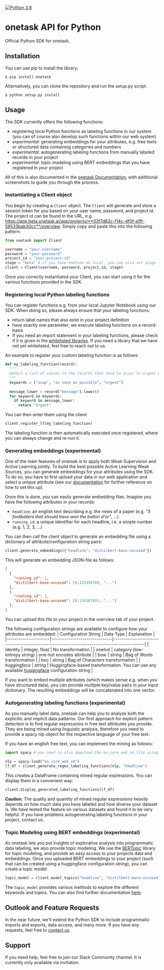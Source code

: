 [![Python 3.8](https://img.shields.io/badge/python-3.8-blue.svg)](https://www.python.org/downloads/release/python-380/)

# onetask API for Python

Official Python SDK for onetask.

## Installation

You can use pip to install the library:

`$ pip install onetask`

Alternatively, you can clone the repository and run the setup.py script:

`$ python setup.py install`

## Usage

The SDK currently offers the following functions:
- registering local Python functions as labeling functions in our system (you can of course also develop such functions within our web system)
- _experimental_: generating embeddings for your attributes, e.g. free texts or structured data containing categories and numbers
- _experimental_: autogenerating labeling functions from manually labeled records in your project
- _experimental_: topic modeling using BERT embeddings that you have registered in your project

All of this is also documented in the [onetask Documentation](https://onetask.readme.io/reference/getting-started), with additional screenshots to guide you through the process.


### Instantiating a Client object

You begin by creating a `Client` object. The `Client` will generate and store a session token for you based on your user name, password, and project id. The project id can be found in the URL, e.g. https://app.beta.onetask.ai/app/projects/**03f7d82c-f14c-4f0f-a1ff-59533bab30cc**/overview. Simply copy and paste this into the following pattern:

```python
from onetask import Client

username = "your-username"
password = "your-password"
project_id = "your-project-id"
stage = "beta" # if you have onetask on local, you can also set stage to "local"
client = Client(username, password, project_id, stage)
```

Once you correctly instantiated your Client, you can start using it for the various functions provided in the SDK. 


### Registering local Python labeling functions

You can register functions e.g. from your local Jupyter Notebook using our SDK. When doing so, please always ensure that your labeling functions:
- return label names that also exist in your project definition
- have exactly one parameter; we execute labeling functions on a record-basis
- If you need an import statement in your labeling functions, please check if it is given in the [whitelisted libraries](https://onetask.readme.io/reference/whitelisted-libraries). If you need a library that we have not yet whitelisted, feel free to reach out to us.

An example to register your custom labeling function is as follows:
```python
def my_labeling_function(record):
  """
  Detect a list of values in the records that tend to occur in urgent messages.
  """
  keywords = ["asap", "as soon as possible", "urgent"]
  
  message_lower = record["message"].lower()
  for keyword in keywords:
    if keyword in message_lower:
      return "Urgent"
```

You can then enter them using the client:

```python
client.register_lf(my_labeling_function)
```

The labeling function is then automatically executed once registered, where you can always change and re-run it.

### Generating embeddings (experimental)

One of the main features of onetask is to apply both Weak Supervision and Active Learning jointly. To build the best possible Active Learning Weak Sources, you can generate embeddings for your attributes using the SDK. To do so, you have to first upload your data in our web application and select a unique attribute (see our [documentation](https://onetask.readme.io/reference/create-your-project) for further reference on how to set this up).

Once this is done, you can easily generate embedding files. Imagine you have the following attributes in your records:
- `headline`: an english text describing e.g. the news of a paper (e.g. _"5 footballers that should have won the ballon d'or"_, ...)
- `running_id`: a unique identifier for each headline, i.e. a simple number (e.g. 1, 2, 3, ...)

You can then call the client object to generate an embedding file using a dictionary of attribute/configuration string pairs:
```python
client.generate_embeddings({"headline": "distilbert-base-uncased"})
```

This will generate an embedding JSON-file as follows:

```json
[
  {
    "running_id": 1,
    "distilbert-base-uncased": [0.123456789, "..."]
  },
  {
    "running_id": 2,
    "distilbert-base-uncased": [0.234567891, "..."]
  },
]
```

You can upload this file to your project in the overview tab of your project.

The following configuration strings are available to configure how your attributes are embedded:
| Configuration String | Data Type                     | Explanation                                                                                  |
|----------------------|-------------------------------|----------------------------------------------------------------------------------------------|
| identity             | integer, float                | No transformation                                                                            |
| onehot               | category (low-entropy string) | one-hot encodes attribute                                                                    |
| bow                  | string                        | Bag of Words transformation                                                                  |
| boc                  | string                        | Bag of Characters transformation                                                             |
| _huggingface_        | string                        | Huggingface-based transformation. You can use any available [huggingface](https://huggingface.co/) configuration string |

If you want to embed multiple attributes (which makes sense e.g. when you have structured data), you can provide multiple key/value pairs in your input dictionary. The resulting embeddings will be concatenated into one vector.


### Autogenerating labeling functions (experimental)

As you manually label data, onetask can help you to analyze both the explicitic and implicit data patterns. Our first approach for explicit pattern detection is to find regular expressions in free text attributes you provide. They are being mined using linguistic analysis, therefore you need to provide a spacy nlp object for the respective language of your free text.

If you have an english free text, you can implement the mining as follows:
```python
import spacy # you need to also download the en_core_web_sm file using $ python -m spacy download en_core_web_sm

nlp = spacy.load("en_core_web_sm")
lf_df = client.generate_regex_labeling_functions(nlp, "headline")
```

This creates a DataFrame containing mined regular expressions. You can display them in a convenient way:

```python
client.display_generated_labeling_functions(lf_df)
```

**Caution**: The quality and quantity of mined regular expressions heavily depends on how much data you have labeled and how diverse your dataset is. We have tested the feature on various datasets and found it to be very helpful. If you have problems autogenerating labeling functions in your project, contact us.


### Topic Modeling using BERT embeddings (experimental)

As onetask lets you put insights of explorative analysis into programmatic data labeling, we also provide topic modeling. We use the [BERTopic](https://github.com/MaartenGr/BERTopic) library for topic modeling, and provide an easy access to your projects data and embeddings. Once you uploaded BERT embeddings to your project (such that can be created using a huggingface configuration string), you can create a topic model:

```python
topic_model = client.model_topics("headline", "distilbert-base-uncased")
```

The `topic_model` provides various methods to explore the different keywords and topics. You can also find further documentation [here](https://maartengr.github.io/BERTopic/api/bertopic.html).

## Outlook and Feature Requests
In the near future, we'll extend the Python SDK to include programmatic imports and exports, data access, and many more. If you have any requests, feel free to [contact us](https://www.onetask.ai/contact-us).

## Support
If you need help, feel free to join our Slack Community channel. It is currently only available via invitation.
